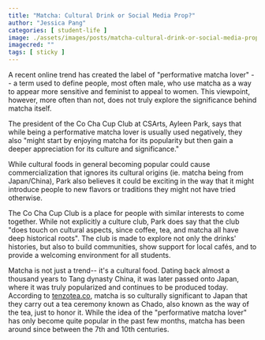 ```yaml
---
title: "Matcha: Cultural Drink or Social Media Prop?"
author: "Jessica Pang"
categories: [ student-life ]
image: ./assets/images/posts/matcha-cultural-drink-or-social-media-prop.jpg
imagecred: ""
tags: [ sticky ]
---
```


A recent online trend has created the label of "performative matcha lover" -- a term used to define people, most often male, who use matcha as a way to appear more sensitive and feminist to appeal to women. This viewpoint, however, more often than not, does not truly explore the significance behind matcha itself.

The president of the Co Cha Cup Club at CSArts, Ayleen Park, says that while being a performative matcha lover is usually used negatively, they also "might start by enjoying matcha for its popularity but then gain a deeper appreciation for its culture and significance."

While cultural foods in general becoming popular could cause commercialization that ignores its cultural origins (ie. matcha being from Japan/China), Park also believes it could be exciting in the way that it might introduce people to new flavors or traditions they might not have tried otherwise.

The Co Cha Cup Club is a place for people with similar interests to come together. While not explicitly a culture club, Park does say that the club "does touch on cultural aspects, since coffee, tea, and matcha all have deep historical roots". The club is made to explore not only the drinks' histories, but also to build communities, show support for local cafés, and to provide a welcoming environment for all students.

Matcha is not just a trend-- it's a cultural food. Dating back almost a thousand years to Tang dynasty China, it was later passed onto Japan, where it was truly popularized and continues to be produced today. According to [tenzotea.co](https://tenzotea.co/blogs/matcha-handbook/where-did-matcha-come-from#:~:text=How%20is%20Matcha%20powder%20prepared,theanine%20is%20responsible%20for%20it), matcha is so culturally significant to Japan that they carry out a tea ceremony known as Chado, also known as the way of the tea, just to honor it. While the idea of the "performative matcha lover" has only become quite popular in the past few months, matcha has been around since between the 7th and 10th centuries.
